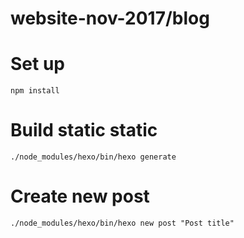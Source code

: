 website-nov-2017/blog
=====================

# Set up

```
npm install
```

# Build static static

```
./node_modules/hexo/bin/hexo generate
```

# Create new post

```
./node_modules/hexo/bin/hexo new post "Post title"
```

